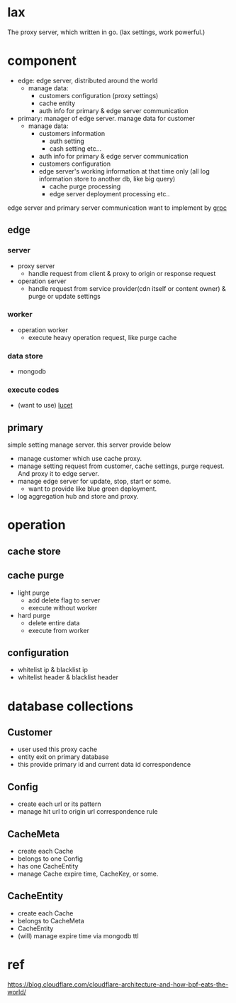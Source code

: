 # lax
The proxy server, which written in go. (lax settings, work powerful.)

# component
- edge: edge server, distributed around the world
  - manage data:
    - customers configuration (proxy settings)
    - cache entity
    - auth info for primary & edge server communication
- primary: manager of edge server. manage data for customer
  - manage data:
    - customers information
      - auth setting
      - cash setting etc...
    - auth info for primary & edge server communication
    - customers configuration
    - edge server's working information at that time only (all log information store to another db, like big query)
      - cache purge processing
      - edge server deployment processing etc..

edge server and primary server communication want to implement by [grpc](https://github.com/grpc/grpc-go)

## edge
### server
- proxy server
  - handle request from client & proxy to origin or response request
- operation server
  - handle request from service provider(cdn itself or content owner) & purge or update settings

### worker
- operation worker
  - execute heavy operation request, like purge cache

### data store
- mongodb

### execute codes
- (want to use) [lucet](https://github.com/bytecodealliance/lucet)

## primary
simple setting manage server.
this server provide below
- manage customer which use cache proxy.
- manage setting request from customer, cache settings, purge request. And proxy it to edge server.
- manage edge server for update, stop, start or some.
  - want to provide like blue green deployment.
- log aggregation hub and store and proxy.

# operation
## cache store

## cache purge
- light purge
  - add delete flag to server
  - execute without worker
- hard purge
  - delete entire data
  - execute from worker

## configuration
- whitelist ip & blacklist ip
- whitelist header & blacklist header

# database collections
## Customer
- user used this proxy cache
- entity exit on primary database
- this provide primary id and current data id correspondence

## Config
- create each url or its pattern
- manage hit url to origin url correspondence rule

## CacheMeta
- create each Cache
- belongs to one Config
- has one CacheEntity
- manage Cache expire time, CacheKey, or some.

## CacheEntity
- create each Cache
- belongs to CacheMeta
- CacheEntity
- (will) manage expire time via mongodb ttl

# ref
https://blog.cloudflare.com/cloudflare-architecture-and-how-bpf-eats-the-world/
